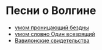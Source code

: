 # Песни о Волгине

- [умом проницающий бездны](Digital_Quest_gomer_song.md)
- [умом словно Один всезрящий](Digital_Quest_viking_song.md)
- [Вавилонские свидетельства](babylon.md)
